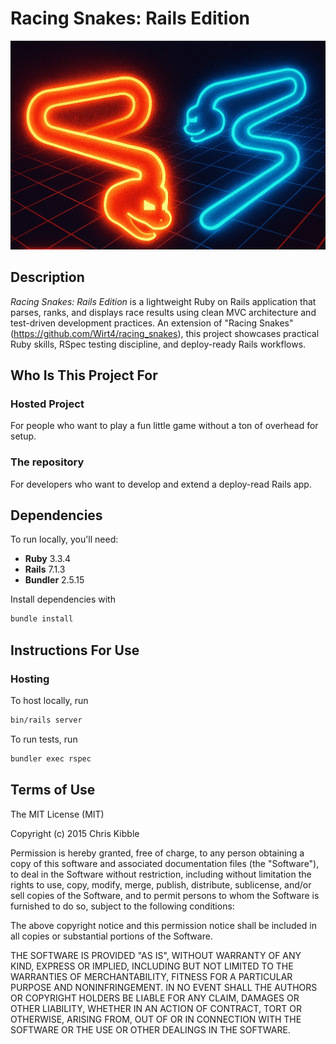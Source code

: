 # Racing Snakes: Rails Edition
<img src="/assets/readme_pic.jpg" alt="two snakes chasing each other on a grid" width="550" />

## Description
_Racing Snakes: Rails Edition_ is a lightweight Ruby on Rails application that parses, ranks, and displays race results using clean MVC architecture and test-driven development practices. An extension of "Racing Snakes"(https://github.com/Wirt4/racing_snakes), this project showcases practical Ruby skills, RSpec testing discipline, and deploy-ready Rails workflows.
## Who Is This Project For
### Hosted Project
For people who want to play a fun little game without a ton of overhead for setup.
### The repository
For developers who want to develop and extend a deploy-read Rails app.
## Dependencies
To run locally, you'll need:
- **Ruby** 3.3.4
- **Rails** 7.1.3
- **Bundler** 2.5.15

Install dependencies with 
```bash
bundle install
```
## Instructions For Use
### Hosting
To host locally, run
```bash
bin/rails server

```
To run tests, run 
```bash
bundler exec rspec
```
## Terms of Use
The MIT License (MIT)

Copyright (c) 2015 Chris Kibble

Permission is hereby granted, free of charge, to any person obtaining a copy of this software and associated documentation files (the "Software"), to deal in the Software without restriction, including without limitation the rights to use, copy, modify, merge, publish, distribute, sublicense, and/or sell copies of the Software, and to permit persons to whom the Software is furnished to do so, subject to the following conditions:

The above copyright notice and this permission notice shall be included in all copies or substantial portions of the Software.

THE SOFTWARE IS PROVIDED "AS IS", WITHOUT WARRANTY OF ANY KIND, EXPRESS OR IMPLIED, INCLUDING BUT NOT LIMITED TO THE WARRANTIES OF MERCHANTABILITY, FITNESS FOR A PARTICULAR PURPOSE AND NONINFRINGEMENT. IN NO EVENT SHALL THE AUTHORS OR COPYRIGHT HOLDERS BE LIABLE FOR ANY CLAIM, DAMAGES OR OTHER LIABILITY, WHETHER IN AN ACTION OF CONTRACT, TORT OR OTHERWISE, ARISING FROM, OUT OF OR IN CONNECTION WITH THE SOFTWARE OR THE USE OR OTHER DEALINGS IN THE SOFTWARE.
